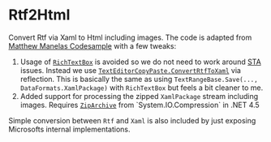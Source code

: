# Rtf2Html
Convert Rtf via Xaml to Html including images. The code is adapted from [Matthew Manelas Codesample](http://matthewmanela.com/blog/converting-between-rtf-to-html-and-html-to-rtf/) with a few tweaks:

1. Usage of [`RichTextBox`](http://msdn.microsoft.com/en-us/library/system.windows.controls.richtextbox.aspx) is avoided so we do not need to work around [STA](https://msdn.microsoft.com/en-us/library/windows/desktop/ms680112%28v=vs.85%29.aspx) issues. Instead we use [`TextEditorCopyPaste.ConvertRtfToXaml`](http://referencesource.microsoft.com/#PresentationFramework/Framework/System/windows/Documents/TextEditorCopyPaste.cs,560) via reflection. This is basically the same as using `TextRangeBase.Save(..., DataFormats.XamlPackage)` with `RichTextBox` but feels a bit cleaner to me.
2. Added support for processing the zipped `XamlPackage` stream including images. Requires [`ZipArchive`](https://msdn.microsoft.com/de-de/library/system.io.compression.ziparchive(v=vs.110).aspx) from `System.IO.Compression` in .NET 4.5    

Simple conversion between `Rtf` and `Xaml` is also included by just exposing Microsofts internal implementations.